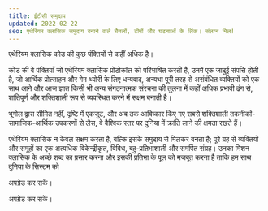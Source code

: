 ```yaml
---
title: ईटीसी समुदाय
updated: 2022-02-22
seo: एथेरियम क्लासिक समुदाय बनाने वाले चैनलों, टीमों और घटनाओं के लिंक। संलग्न मिल!
---
```


एथेरियम क्लासिक कोड की कुछ पंक्तियों से कहीं अधिक है।

कोड की वे पंक्तियाँ जो एथेरियम क्लासिक प्रोटोकॉल को परिभाषित करती हैं, उनमें एक जादुई संपत्ति होती है, जो आर्थिक प्रोत्साहन और गेम थ्योरी के लिए धन्यवाद, अन्यथा पूरी तरह से असंबंधित व्यक्तियों को एक साथ आने और आज ज्ञात किसी भी अन्य संगठनात्मक संरचना की तुलना में कहीं अधिक प्रभावी ढंग से, शांतिपूर्ण और शक्तिशाली रूप से व्यवस्थित करने में सक्षम बनाती है।

भूगोल द्वारा सीमित नहीं, दृष्टि में एकजुट, और अब तक आविष्कार किए गए सबसे शक्तिशाली तकनीकी-सामाजिक-आर्थिक उपकरणों से लैस, वे वैश्विक स्तर पर दुनिया में क्रांति लाने की क्षमता रखते हैं।

एथेरियम क्लासिक न केवल सक्षम करता है, बल्कि इसके समुदाय से मिलकर बनता है; पूरे ग्रह से व्यक्तियों और समूहों का एक अत्यधिक विकेन्द्रीकृत, विविध, बहु-प्रतिभाशाली और समर्पित संग्रह। उनका मिशन क्लासिक के अच्छे शब्द का प्रसार करना और इसकी प्रतिभा के पूल को मजबूत करना है ताकि हम साथ दुनिया के सिस्टम को

अपग्रेड कर सकें। 

अपग्रेड कर सकें।
